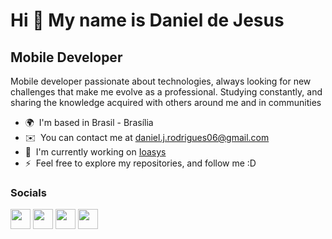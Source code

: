 Hi 👋 My name is Daniel de Jesus
================================

Mobile Developer
----------------

Mobile developer passionate about technologies, always looking for new challenges that make me evolve as a professional. Studying constantly, and sharing the knowledge acquired with others around me and in communities

* 🌍  I'm based in Brasil - Brasília
* ✉️  You can contact me at [daniel.j.rodrigues06@gmail.com](mailto:daniel.j.rodrigues06@gmail.com)
* 🚀  I'm currently working on [Ioasys](http://https://ioasys.com.br/)
* ⚡  Feel free to explore my repositories, and follow me :D


### Socials

<p align="left"> <a href="https://discord.com/users/DanielDeJesus#1525" target="_blank" rel="noreferrer"><img src="https://raw.githubusercontent.com/danielcranney/readme-generator/main/public/icons/socials/discord.svg" width="32" height="32" /></a> <a href="https://www.github.com/DanielJ06" target="_blank" rel="noreferrer"><img src="https://raw.githubusercontent.com/danielcranney/readme-generator/main/public/icons/socials/github.svg" width="32" height="32" /></a> <a href="https://www.linkedin.com/in/danieljrodrigues" target="_blank" rel="noreferrer"><img src="https://raw.githubusercontent.com/danielcranney/readme-generator/main/public/icons/socials/linkedin.svg" width="32" height="32" /></a> <a href="https://www.twitter.com/danieldxdd" target="_blank" rel="noreferrer"><img src="https://raw.githubusercontent.com/danielcranney/readme-generator/main/public/icons/socials/twitter.svg" width="32" height="32" /></a></p>
